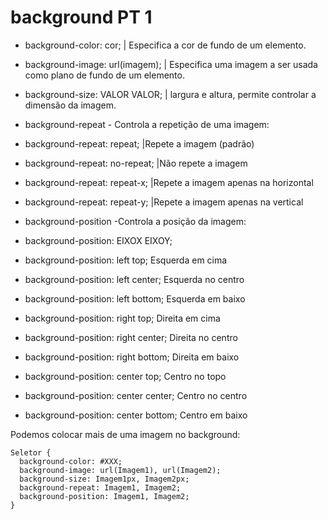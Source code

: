 # background PT 1


- background-color: cor; | Especifica a cor de fundo de um elemento.

- background-image: url(imagem); | Especifica uma imagem a ser usada como plano de fundo de um elemento.

- background-size: VALOR VALOR; | largura e altura, permite controlar a dimensão da imagem.

- background-repeat - Controla a repetição de uma imagem:

- background-repeat: repeat;    |Repete a imagem (padrão)
- background-repeat: no-repeat; |Não repete a imagem
- background-repeat: repeat-x;  |Repete a imagem apenas na horizontal
- background-repeat: repeat-y;  |Repete a imagem apenas na vertical<br>

- background-position -Controla a posição da imagem:
- background-position: EIXOX EIXOY; 
- background-position: left top;  Esquerda em cima
- background-position: left center;  Esquerda no centro
- background-position: left bottom;  Esquerda em baixo
- background-position: right top;  Direita em cima
- background-position: right center;  Direita no centro
- background-position: right bottom;  Direita em baixo
- background-position: center top;  Centro no topo
- background-position: center center; Centro no centro
- background-position: center bottom;  Centro em baixo<br>


Podemos colocar mais de uma imagem no background:
```
Seletor {
  background-color: #XXX;
  background-image: url(Imagem1), url(Imagem2);
  background-size: Imagem1px, Imagem2px;
  background-repeat: Imagem1, Imagem2;
  background-position: Imagem1, Imagem2;
}
```
